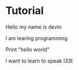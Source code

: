 # Tutorial

Hello my name is devin  

I am learing programming

Print "hello world" 

I want to learn to speak l33t
